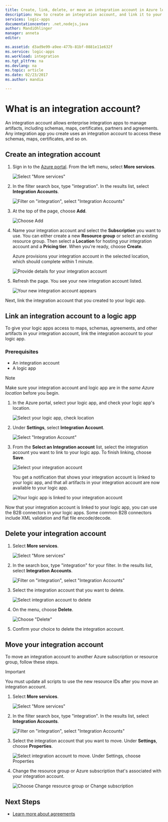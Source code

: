```yaml
---
title: Create, link, delete, or move an integration account in Azure logic apps | Microsoft Docs
description: How to create an integration account, and link it to your logic apps
services: logic-apps
documentationcenter: .net,nodejs,java
author: MandiOhlinger
manager: anneta
editor: 

ms.assetid: d3ad9e99-a9ee-477b-81bf-0881e11e632f
ms.service: logic-apps
ms.workload: integration
ms.tgt_pltfrm: na
ms.devlang: na
ms.topic: article
ms.date: 02/23/2017
ms.author: mandia

---
```


# What is an integration account?

An integration account allows enterprise integration apps to manage artifacts, 
including schemas, maps, certificates, partners and agreements. 
Any integration app you create uses an integration account to access these schemas, 
maps, certificates, and so on.

## Create an integration account

1.	Sign in to the [Azure portal](http://portal.azure.com "Azure portal"). 
From the left menu, select **More services**.

	![Select "More services"](./media/logic-apps-enterprise-integration-accounts/account-1.png)

2. In the filter search box, type "integration". 
In the results list, select **Integration Accounts**.

	![Filter on "integration", select "Integration Accounts"](./media/logic-apps-enterprise-integration-accounts/account-2.png)  

3. At the top of the page, choose **Add**.

	![Choose Add](./media/logic-apps-enterprise-integration-accounts/account-3.png)

4. Name your integration account and select the **Subscription** you want to use. 
You can either create a new **Resource group** or select an existing resource group. 
Then select a **Location** for hosting your integration account and a **Pricing tier**.
When you're ready, choose **Create**.
   
	Azure provisions your integration account 
	in the selected location, which should complete within 1 minute.

	![Provide details for your integration account](./media/logic-apps-enterprise-integration-accounts/account-4.png)

5. Refresh the page. You see your new integration account listed.

	![Your new integration account appears](./media/logic-apps-enterprise-integration-accounts/account-5.png) 

Next, link the integration account that you created to your logic app. 

## Link an integration account to a logic app

To give your logic apps access to maps, schemas, agreements, and other artifacts in your integration account, 
link the integration account to your logic app.

### Prerequisites

* An integration account
* A logic app

> [!NOTE] 
> Make sure your integration account and logic app are in the *same Azure location* before you begin.


1. In the Azure portal, select your logic app, and check your logic app's location.

	![Select your logic app, check location](./media/logic-apps-enterprise-integration-accounts/linkaccount-1.png)

2. Under **Settings**, select **Integration Account**.

	![Select "Integration Account"](./media/logic-apps-enterprise-integration-accounts/linkaccount-2.png)

3. From the **Select an Integration account** list, 
select the integration account you want to link to your logic app. 
To finish linking, choose **Save**.

	![Select your integration account](./media/logic-apps-enterprise-integration-accounts/linkaccount-3.png)

	You get a notification that shows your integration account is linked to your logic app, 
	and that all artifacts in your integration account are now available to your logic app.

	![Your logic app is linked to your integration account](./media/logic-apps-enterprise-integration-accounts/linkaccount-5.png)

Now that your integration account is linked to your logic app, 
you can use the B2B connectors in your logic apps. 
Some common B2B connectors include XML validation and flat file encode/decode.  

## Delete your integration account

1. Select **More services**.

	![Select "More services"](./media/logic-apps-enterprise-integration-accounts/account-1.png)

2. In the search box, type "integration" for your filter. 
In the results list, select **Integration Accounts**.

	![Filter on "integration", select "Integration Accounts"](./media/logic-apps-enterprise-integration-accounts/account-2.png)  

3. Select the integration account that you want to delete.

	![Select integration account to delete](./media/logic-apps-enterprise-integration-accounts/account-5.png)

4. On the menu, choose **Delete**.

	![Choose "Delete"](./media/logic-apps-enterprise-integration-accounts/delete.png)

5. Confirm your choice to delete the integration account.

## Move your integration account

To move an integration account to another Azure subscription or resource group, follow these steps.

> [!IMPORTANT]
> You must update all scripts to use the new resource IDs after you move an integration account.

1. Select **More services**.

	![Select "More services"](./media/logic-apps-enterprise-integration-accounts/account-1.png)

2. In the filter search box, type "integration". 
In the results list, select **Integration Accounts**.

	![Filter on "integration", select "Integration Accounts"](./media/logic-apps-enterprise-integration-accounts/account-2.png)

3. Select the integration account that you want to move. 
Under **Settings**, choose **Properties**.

	![Select integration account to move. Under Settings, choose Properties](./media/logic-apps-enterprise-integration-accounts/move.png)

5. Change the resource group or Azure subscription that's associated with your integration account.

	![Choose Change resource group or Change subscription](./media/logic-apps-enterprise-integration-accounts/move-2.png)

## Next Steps
* [Learn more about agreements](../logic-apps/logic-apps-enterprise-integration-agreements.md "Learn about enterprise integration agreements")  

